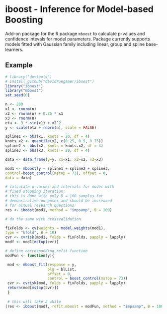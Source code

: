 # iboost - Inference for Model-based Boosting

Add-on package for the R package `mboost` to calculate p-values and confidence intevals for model parameters. Package currently supports models fitted with Gaussian family including linear, group and spline base-learners.

## Example

```R
# library("devtools")
# install_github("davidruegamer/iboost")
library("iboost")
library("mboost")
set.seed(0)

n <- 200
x1 <- rnorm(n)
x2 <- rnorm(n) + 0.25 * x1
x3 <- rnorm(n)
eta <- 3 * sin(x1) + x2^2
y <- scale(eta + rnorm(n), scale = FALSE)

spline1 <- bbs(x1, knots = 20, df = 4)
knots.x2 <- quantile(x2, c(0.25, 0.5, 0.75))
spline2 <- bbs(x2, knots = knots.x2, df = 4)
spline3 <- bbs(x3, knots = 20, df = 4)

data <- data.frame(y=y, x1=x1, x2=x2, x3=x3)

mod1 <- mboost(y ~ spline1 + spline2 + spline3,
control=boost_control(mstop = 73), offset = 0, 
data = data)

# calculate p-values and intervals for model with 
# fixed stopping iteration:
# this is done with only B = 100 samples for
# demonstrative purposes and should be increased 
# for actual research questions
res <- iboost(mod1, method = "impsamp", B = 100)

# do the same with crossvalidation

fixFolds <- cv(weights = model.weights(mod1),
type = "kfold", B = 10)
cvr <- cvrisk(mod1, folds = fixFolds, papply = lapply)
modf <- mod1[mstop(cvr)]

# define corresponding refit function
modFun <- function(y){

 mod <- mboost_fit(response = y,                
                   blg = blList,
                   offset = 0, 
                   control = boost_control(mstop = 73))
 cvr <- cvrisk(mod, folds = fixFolds, papply = lapply)
 return(mod[mstop(cvr)])
 }
 
 # this will take a while
(res <- iboost(modf, refit.mboost = modFun, method = "impsamp", B = 1000))

```
